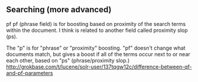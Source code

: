 ## Searching (more advanced)
pf
pf (phrase field) is for boosting based on proximity of the search terms within the document. I think is related to another field called proximity slop (ps).

The "p" is for "phrase" or "proximity" boosting. "pf" doesn't change what documents match, but gives a boost if all of the terms occur next to or near each other, based on "ps" (phrase/proximity slop.) http://grokbase.com/t/lucene/solr-user/137tqgw12c/difference-between-qf-and-pf-parameters
